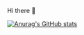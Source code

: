 Hi there 👋


[![Anurag's GitHub stats](https://github-readme-stats.vercel.app/api?username=ClaudiaRojasSoto)](https://github.com/anuraghazra/github-readme-stats)


